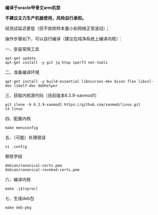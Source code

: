 **编译于oracle甲骨文arm机型**

**不建议主力生产机器使用，风险自行承担。**

经测试延迟更低（但不排除样本量小和网络正常波动）；

操作步骤如下，可以自行编译（建议在纯净系统上编译内核）：

一、安装常用工具
```
apt-get update
apt-get install -y git jq htop iperf3 net-tools
```

二、准备编译环境
```
apt-get install -y build-essential libncurses-dev bison flex libssl-dev libelf-dev debhelper
```

三、获取内核源代码（目前版本6.3.9-xanmod1）
```
git clone -b 6.3.9-xanmod1 https://github.com/xanmod/linux.git
cd linux
```

四、配置内核
```
make menuconfig
```

五、（可能）处理错误
```
vi .config
```
移除字段
```
debian/canonical-certs.pem
debian/canonical-revoked-certs.pem
```

六、编译内核
```
make -j$(nproc)
```

七、生成deb包
```
make deb-pkg
```
